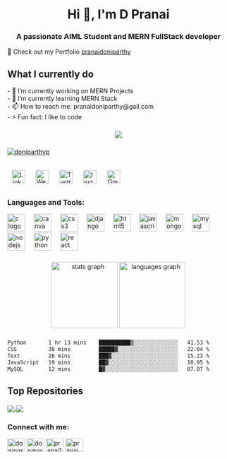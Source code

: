 
<!--
**pranai11/pranai11** is a ✨ _special_ ✨ repository because its `README.md` (this file) appears on your GitHub profile.

Here are some ideas to get you started:


-->

<h1 align="center">Hi 👋, I'm D Pranai</h1>
<h3 align="center">A passionate AIML Student and MERN FullStack developer</h3>

🚀 Check out my Portfolio [pranaidoniparthy](https://sites.google.com/view/doniparthypranai) 

###
<div>
<h2> What I currently do<br></h2>
- 🔭 I’m currently working on MERN Projects<br>
- 🌱 I’m currently learning MERN Stack<br>
<!-- - 👯 I’m looking to collaborate on ...<br>
- 🤔 I’m looking for help with ...<br>
- 💬 Ask me about ...<br>
- 😄 Pronouns: ...<br>
-->
- 📫 How to reach me: pranaidoniparthy@gail.com<br>
- ⚡ Fun fact: I like to code<br>
</div><br>

<div align="center">
  <img src="https://profile-counter.glitch.me/pranai11/count.svg?"  />
</div>

###
<p align="left"> <a href="https://twitter.com/doniparthyp" target="blank"><img src="https://img.shields.io/twitter/follow/doniparthyp?logo=twitter&style=for-the-badge" alt="doniparthyp" /></a> </p>



###
<a href="https://www.linkedin.com/in/pranaidoniparthy/" style="display: inline-block; padding: 10px;">
    <img src="https://img.shields.io/badge/-pranaidoniparthy-blue?style=flat&logo=Linkedin&logoColor=white" alt="Linkedin Badge" style="height: 30px;">
</a>
<a href="https://sites.google.com/view/doniparthypranai" style="display: inline-block; padding: 10px;">
    <img src="https://img.shields.io/badge/-pranaidoniparthy-47CCCC?style=flat&logo=Google-Chrome&logoColor=white" alt="Website Badge" style="height: 30px;">
</a>
<a href="https://twitter.com/Doniparthyp" style="display: inline-block; padding: 10px;">
    <img src="https://img.shields.io/badge/-@__Doniparthyp-1ca0f1?style=flat&labelColor=1ca0f1&logo=twitter&logoColor=white" alt="Twitter Badge" style="height: 30px;">
</a>
<a href="https://instagram.com/pranai11" style="display: inline-block; padding: 10px;">
    <img src="https://img.shields.io/badge/-@__pranai11-purple?style=flat&logo=instagram&logoColor=white" alt="Instagram Badge" style="height: 30px;">
</a>
<a href="mailto:pranaidoniparthy@gmail.com" style="display: inline-block; padding: 10px;">
    <img src="https://img.shields.io/badge/-pranaidoniparthy-c14438?style=flat&logo=Gmail&logoColor=white" alt="Gmail Badge" style="height: 30px;">
</a>


<h3 align="left">Languages and Tools:</h3>
<div align="left">
  <img src="https://cdn.jsdelivr.net/gh/devicons/devicon/icons/c/c-original.svg" height="40" alt="c logo"  />
  <img width="12" />
  <img src="https://cdn.jsdelivr.net/gh/devicons/devicon/icons/canva/canva-original.svg" height="40" alt="canva logo"  />
  <img width="12" />
  <img src="https://cdn.jsdelivr.net/gh/devicons/devicon/icons/css3/css3-original.svg" height="40" alt="css3 logo"  />
  <img width="12" />
  <img src="https://cdn.jsdelivr.net/gh/devicons/devicon/icons/django/django-plain.svg" height="40" alt="django logo"  />
  <img width="12" />
  <img src="https://cdn.jsdelivr.net/gh/devicons/devicon/icons/html5/html5-original.svg" height="40" alt="html5 logo"  />
  <img width="12" />
  <img src="https://cdn.jsdelivr.net/gh/devicons/devicon/icons/javascript/javascript-original.svg" height="40" alt="javascript logo"  />
  <img width="12" />
  <img src="https://cdn.jsdelivr.net/gh/devicons/devicon/icons/mongodb/mongodb-original.svg" height="40" alt="mongodb logo"  />
  <img width="12" />
  <img src="https://cdn.jsdelivr.net/gh/devicons/devicon/icons/mysql/mysql-original.svg" height="40" alt="mysql logo"  />
  <img width="12" />
  <img src="https://cdn.jsdelivr.net/gh/devicons/devicon/icons/nodejs/nodejs-original.svg" height="40" alt="nodejs logo"  />
  <img width="12" />
  <img src="https://cdn.jsdelivr.net/gh/devicons/devicon/icons/python/python-original.svg" height="40" alt="python logo"  />
  <img width="12" />
  <img src="https://cdn.jsdelivr.net/gh/devicons/devicon/icons/react/react-original.svg" height="40" alt="react logo"  />
</div>

###


<div align="center">
  <img src="https://github-readme-stats.vercel.app/api?username=pranai11&hide_title=false&hide_rank=false&show_icons=true&include_all_commits=true&count_private=true&disable_animations=false&theme=dracula&locale=en&hide_border=false&order=1" height="150" alt="stats graph"  />
  <img src="https://github-readme-stats.vercel.app/api/top-langs?username=pranai11&locale=en&hide_title=false&layout=compact&card_width=320&langs_count=5&theme=dracula&hide_border=false&order=2" height="150" alt="languages graph"  />
</div>

###
```txt
Python       1 hr 13 mins    ██████████▒░░░░░░░░░░░░░░   41.53 %
CSS          38 mins         █████▓░░░░░░░░░░░░░░░░░░░   22.04 %
Text         26 mins         ███▓░░░░░░░░░░░░░░░░░░░░░   15.23 %
JavaScript   19 mins         ██▓░░░░░░░░░░░░░░░░░░░░░░   10.95 %
MySQL        12 mins         █▓░░░░░░░░░░░░░░░░░░░░░░░   07.07 %
```

<h2> Top Repositories</h2>


<a href="https://github.com/pranai11/CRT_PREMIUM_BATCG">
  <img align="center" src="https://github-readme-stats.vercel.app/api/pin/?username=pranai11&repo=CRT_PREMIUM_BATCH&theme=buefy" />
</a>
<a href="https://github.com/pranai11/OIBSIB">
  <img align="center" src="https://github-readme-stats.vercel.app/api/pin/?username=pranai11&repo=OIBSIB&theme=buefy" />
</a>



<h3 align="left">Connect with me:</h3>
<p align="left">
<a href="https://twitter.com/doniparthyp" target="blank"><img align="center" src="https://raw.githubusercontent.com/rahuldkjain/github-profile-readme-generator/master/src/images/icons/Social/twitter.svg" alt="doniparthyp" height="30" width="40" /></a>
<a href="https://linkedin.com/in/doniparthypranai" target="blank"><img align="center" src="https://raw.githubusercontent.com/rahuldkjain/github-profile-readme-generator/master/src/images/icons/Social/linked-in-alt.svg" alt="doniparthypranai" height="30" width="40" /></a>
<a href="https://instagram.com/pranai11" target="blank"><img align="center" src="https://raw.githubusercontent.com/rahuldkjain/github-profile-readme-generator/master/src/images/icons/Social/instagram.svg" alt="pranai11" height="30" width="40" /></a>
<a href="https://www.hackerrank.com/pranai3340" target="blank"><img align="center" src="https://raw.githubusercontent.com/rahuldkjain/github-profile-readme-generator/master/src/images/icons/Social/hackerrank.svg" alt="pranai3340" height="30" width="40" /></a>
</p>


